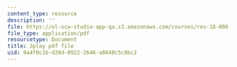 ```yaml
---
content_type: resource
description: ''
file: https://ol-ocw-studio-app-qa.s3.amazonaws.com/courses/res-18-006-calculus-revisited-single-variable-calculus-fall-2010/9a4f0c1bd28d09222646a8640c5c8bc2_tGTCt3Dewtw.pdf
file_type: application/pdf
resourcetype: Document
title: 3play pdf file
uid: 9a4f0c1b-d28d-0922-2646-a8640c5c8bc2
---
```

